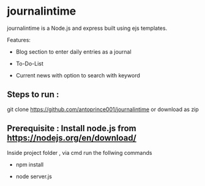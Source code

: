 # journalintime

journalintime is a Node.js and express built using ejs templates. 

Features:

* Blog section to enter daily entries as a journal

* To-Do-List 

* Current news with option to search with keyword

## Steps to run :

git clone https://github.com/antoprince001/journalintime or download as zip

## Prerequisite : Install node.js from https://nodejs.org/en/download/

Inside project folder , via cmd run the follwing commands

   * npm install
   
   * node server.js

